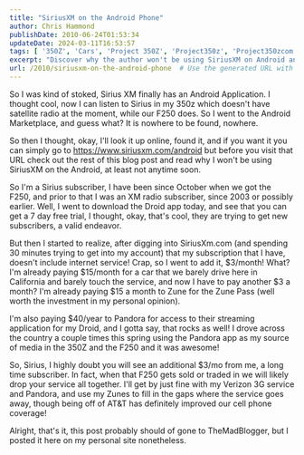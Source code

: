 ```yaml
---
title: "SiriusXM on the Android Phone"
author: Chris Hammond
publishDate: 2010-06-24T01:53:34
updateDate: 2024-03-11T16:53:57
tags: [ '350Z', 'Cars', 'Project 350Z', 'Project350z', 'Project350zcom', 'Radio', 'Satellite', 'Sirius', 'SiriusXM', 'XM' ]
excerpt: "Discover why the author won't be using SiriusXM on Android anytime soon despite being a long-time subscriber. Read more before visiting the SiriusXM website."
url: /2010/siriusxm-on-the-android-phone  # Use the generated URL with year
---
```

<p>So I was kind of stoked, Sirius XM finally has an Android Application. I thought cool, now I can listen to Sirius in my 350z which doesn't have satellite radio at the moment, while our F250 does. So I went to the Android Marketplace, and guess what? It is nowhere to be found, nowhere.</p>  <p>So then I thought, okay, I'll look it up online, found it, and if you want it you can simply go to <a href="https://www.siriusxm.com/android">https://www.siriusxm.com/android</a> but before you visit that URL check out the rest of this blog post and read why I won't be using SiriusXM on the Android, at least not anytime soon.</p>  <p>So I'm a Sirius subscriber, I have been since October when we got the F250, and prior to that I was an XM radio subscriber, since 2003 or possibly earlier. Well, I went to download the Droid app today, and see that you can get a 7 day free trial, I thought, okay, that's cool, they are trying to get new subscribers, a valid endeavor.</p>  <p>But then I started to realize, after digging into SiriusXm.com (and spending 30 minutes trying to get into my account) that my subscription that I have, doesn't include internet service! Crap, so I went to add it, $3/month! What? I'm already paying $15/month for a car that we barely drive here in California and barely touch the service, and now I have to pay another $3 a month? I'm already paying $15 a month to Zune for the Zune Pass (well worth the investment in my personal opinion).</p>  <p>I'm also paying $40/year to Pandora for access to their streaming application for my Droid, and I gotta say, that rocks as well! I drove across the country a couple times this spring using the Pandora app as my source of media in the 350Z and the F250 and it was awesome!</p>  <p>So, Sirius, I highly doubt you will see an additional $3/mo from me, a long time subscriber. In fact, when that F250 gets sold or traded in we will likely drop your service all together. I'll get by just fine with my Verizon 3G service and Pandora, and use my Zunes to fill in the gaps where the service goes away, though being off of AT&amp;T has definitely improved our cell phone coverage!</p>  <p>Alright, that's it, this post probably should of gone to TheMadBlogger, but I posted it here on my personal site nonetheless.</p> 

